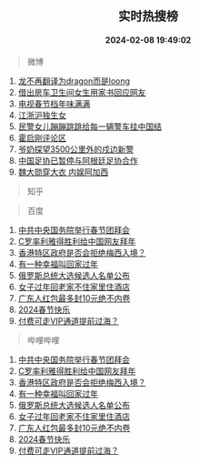 <div align="center"><h2>实时热搜榜</h2><h4>2024-02-08 19:49:02</h4></div>

> 微博  

1. [龙不再翻译为dragon而是loong](https://s.weibo.com/weibo?q=%23%E9%BE%99%E4%B8%8D%E5%86%8D%E7%BF%BB%E8%AF%91%E4%B8%BAdragon%E8%80%8C%E6%98%AFloong%23&t=31&band_rank=1&Refer=top)<br />
2. [借出房车卫生间女生用家书回应网友](https://s.weibo.com/weibo?q=%23%E5%80%9F%E5%87%BA%E6%88%BF%E8%BD%A6%E5%8D%AB%E7%94%9F%E9%97%B4%E5%A5%B3%E7%94%9F%E7%94%A8%E5%AE%B6%E4%B9%A6%E5%9B%9E%E5%BA%94%E7%BD%91%E5%8F%8B%23&t=31&band_rank=2&Refer=top)<br />
3. [电视春节档年味满满](https://s.weibo.com/weibo?q=%23%E7%94%B5%E8%A7%86%E6%98%A5%E8%8A%82%E6%A1%A3%E5%B9%B4%E5%91%B3%E6%BB%A1%E6%BB%A1%23&t=31&band_rank=3&Refer=top)<br />
4. [江浙沪独生女](https://s.weibo.com/weibo?q=%E6%B1%9F%E6%B5%99%E6%B2%AA%E7%8B%AC%E7%94%9F%E5%A5%B3&t=31&band_rank=4&Refer=top)<br />
5. [民警女儿蹦蹦跳跳给每一辆警车挂中国结](https://s.weibo.com/weibo?q=%23%E6%B0%91%E8%AD%A6%E5%A5%B3%E5%84%BF%E8%B9%A6%E8%B9%A6%E8%B7%B3%E8%B7%B3%E7%BB%99%E6%AF%8F%E4%B8%80%E8%BE%86%E8%AD%A6%E8%BD%A6%E6%8C%82%E4%B8%AD%E5%9B%BD%E7%BB%93%23&t=31&band_rank=5&Refer=top)<br />
6. [霍启刚评论区](https://s.weibo.com/weibo?q=%E9%9C%8D%E5%90%AF%E5%88%9A%E8%AF%84%E8%AE%BA%E5%8C%BA&t=31&band_rank=6&Refer=top)<br />
7. [爷奶探望3500公里外的戍边新警](https://s.weibo.com/weibo?q=%23%E7%88%B7%E5%A5%B6%E6%8E%A2%E6%9C%9B3500%E5%85%AC%E9%87%8C%E5%A4%96%E7%9A%84%E6%88%8D%E8%BE%B9%E6%96%B0%E8%AD%A6%23&t=31&band_rank=7&Refer=top)<br />
8. [中国足协已暂停与阿根廷足协合作](https://s.weibo.com/weibo?q=%23%E4%B8%AD%E5%9B%BD%E8%B6%B3%E5%8D%8F%E5%B7%B2%E6%9A%82%E5%81%9C%E4%B8%8E%E9%98%BF%E6%A0%B9%E5%BB%B7%E8%B6%B3%E5%8D%8F%E5%90%88%E4%BD%9C%23&t=31&band_rank=8&Refer=top)<br />
9. [魏大勋穿大衣 内娱阿加西](https://s.weibo.com/weibo?q=%E9%AD%8F%E5%A4%A7%E5%8B%8B%E7%A9%BF%E5%A4%A7%E8%A1%A3%20%E5%86%85%E5%A8%B1%E9%98%BF%E5%8A%A0%E8%A5%BF&t=31&band_rank=9&Refer=top)<br />

> 知乎  


> 百度  

1. [中共中央国务院举行春节团拜会](https://www.baidu.com/s?wd=%E4%B8%AD%E5%85%B1%E4%B8%AD%E5%A4%AE%E5%9B%BD%E5%8A%A1%E9%99%A2%E4%B8%BE%E8%A1%8C%E6%98%A5%E8%8A%82%E5%9B%A2%E6%8B%9C%E4%BC%9A&sa=fyb_news&rsv_dl=fyb_news)<br />
2. [C罗率利雅得胜利给中国网友拜年](https://www.baidu.com/s?wd=C%E7%BD%97%E7%8E%87%E5%88%A9%E9%9B%85%E5%BE%97%E8%83%9C%E5%88%A9%E7%BB%99%E4%B8%AD%E5%9B%BD%E7%BD%91%E5%8F%8B%E6%8B%9C%E5%B9%B4&sa=fyb_news&rsv_dl=fyb_news)<br />
3. [香港特区政府是否会拒绝梅西入境？](https://www.baidu.com/s?wd=%E9%A6%99%E6%B8%AF%E7%89%B9%E5%8C%BA%E6%94%BF%E5%BA%9C%E6%98%AF%E5%90%A6%E4%BC%9A%E6%8B%92%E7%BB%9D%E6%A2%85%E8%A5%BF%E5%85%A5%E5%A2%83%EF%BC%9F&sa=fyb_news&rsv_dl=fyb_news)<br />
4. [有一种幸福叫回家过年](https://www.baidu.com/s?wd=%E6%9C%89%E4%B8%80%E7%A7%8D%E5%B9%B8%E7%A6%8F%E5%8F%AB%E5%9B%9E%E5%AE%B6%E8%BF%87%E5%B9%B4&sa=fyb_news&rsv_dl=fyb_news)<br />
5. [俄罗斯总统大选候选人名单公布](https://www.baidu.com/s?wd=%E4%BF%84%E7%BD%97%E6%96%AF%E6%80%BB%E7%BB%9F%E5%A4%A7%E9%80%89%E5%80%99%E9%80%89%E4%BA%BA%E5%90%8D%E5%8D%95%E5%85%AC%E5%B8%83&sa=fyb_news&rsv_dl=fyb_news)<br />
6. [女子过年回老家不住家里住酒店](https://www.baidu.com/s?wd=%E5%A5%B3%E5%AD%90%E8%BF%87%E5%B9%B4%E5%9B%9E%E8%80%81%E5%AE%B6%E4%B8%8D%E4%BD%8F%E5%AE%B6%E9%87%8C%E4%BD%8F%E9%85%92%E5%BA%97&sa=fyb_news&rsv_dl=fyb_news)<br />
7. [广东人红包最多封10元绝不内卷](https://www.baidu.com/s?wd=%E5%B9%BF%E4%B8%9C%E4%BA%BA%E7%BA%A2%E5%8C%85%E6%9C%80%E5%A4%9A%E5%B0%8110%E5%85%83%E7%BB%9D%E4%B8%8D%E5%86%85%E5%8D%B7&sa=fyb_news&rsv_dl=fyb_news)<br />
8. [2024春节快乐](https://www.baidu.com/s?wd=%232024%E6%98%A5%E8%8A%82%E5%BF%AB%E4%B9%90%23&sa=fyb_news&rsv_dl=fyb_news)<br />
9. [付费可走VIP通道提前过海？](https://www.baidu.com/s?wd=%E4%BB%98%E8%B4%B9%E5%8F%AF%E8%B5%B0VIP%E9%80%9A%E9%81%93%E6%8F%90%E5%89%8D%E8%BF%87%E6%B5%B7%EF%BC%9F&sa=fyb_news&rsv_dl=fyb_news)<br />

> 哔哩哔哩  

1. [中共中央国务院举行春节团拜会](https://www.baidu.com/s?wd=%E4%B8%AD%E5%85%B1%E4%B8%AD%E5%A4%AE%E5%9B%BD%E5%8A%A1%E9%99%A2%E4%B8%BE%E8%A1%8C%E6%98%A5%E8%8A%82%E5%9B%A2%E6%8B%9C%E4%BC%9A&sa=fyb_news&rsv_dl=fyb_news)<br />
2. [C罗率利雅得胜利给中国网友拜年](https://www.baidu.com/s?wd=C%E7%BD%97%E7%8E%87%E5%88%A9%E9%9B%85%E5%BE%97%E8%83%9C%E5%88%A9%E7%BB%99%E4%B8%AD%E5%9B%BD%E7%BD%91%E5%8F%8B%E6%8B%9C%E5%B9%B4&sa=fyb_news&rsv_dl=fyb_news)<br />
3. [香港特区政府是否会拒绝梅西入境？](https://www.baidu.com/s?wd=%E9%A6%99%E6%B8%AF%E7%89%B9%E5%8C%BA%E6%94%BF%E5%BA%9C%E6%98%AF%E5%90%A6%E4%BC%9A%E6%8B%92%E7%BB%9D%E6%A2%85%E8%A5%BF%E5%85%A5%E5%A2%83%EF%BC%9F&sa=fyb_news&rsv_dl=fyb_news)<br />
4. [有一种幸福叫回家过年](https://www.baidu.com/s?wd=%E6%9C%89%E4%B8%80%E7%A7%8D%E5%B9%B8%E7%A6%8F%E5%8F%AB%E5%9B%9E%E5%AE%B6%E8%BF%87%E5%B9%B4&sa=fyb_news&rsv_dl=fyb_news)<br />
5. [俄罗斯总统大选候选人名单公布](https://www.baidu.com/s?wd=%E4%BF%84%E7%BD%97%E6%96%AF%E6%80%BB%E7%BB%9F%E5%A4%A7%E9%80%89%E5%80%99%E9%80%89%E4%BA%BA%E5%90%8D%E5%8D%95%E5%85%AC%E5%B8%83&sa=fyb_news&rsv_dl=fyb_news)<br />
6. [女子过年回老家不住家里住酒店](https://www.baidu.com/s?wd=%E5%A5%B3%E5%AD%90%E8%BF%87%E5%B9%B4%E5%9B%9E%E8%80%81%E5%AE%B6%E4%B8%8D%E4%BD%8F%E5%AE%B6%E9%87%8C%E4%BD%8F%E9%85%92%E5%BA%97&sa=fyb_news&rsv_dl=fyb_news)<br />
7. [广东人红包最多封10元绝不内卷](https://www.baidu.com/s?wd=%E5%B9%BF%E4%B8%9C%E4%BA%BA%E7%BA%A2%E5%8C%85%E6%9C%80%E5%A4%9A%E5%B0%8110%E5%85%83%E7%BB%9D%E4%B8%8D%E5%86%85%E5%8D%B7&sa=fyb_news&rsv_dl=fyb_news)<br />
8. [2024春节快乐](https://www.baidu.com/s?wd=%232024%E6%98%A5%E8%8A%82%E5%BF%AB%E4%B9%90%23&sa=fyb_news&rsv_dl=fyb_news)<br />
9. [付费可走VIP通道提前过海？](https://www.baidu.com/s?wd=%E4%BB%98%E8%B4%B9%E5%8F%AF%E8%B5%B0VIP%E9%80%9A%E9%81%93%E6%8F%90%E5%89%8D%E8%BF%87%E6%B5%B7%EF%BC%9F&sa=fyb_news&rsv_dl=fyb_news)<br />
